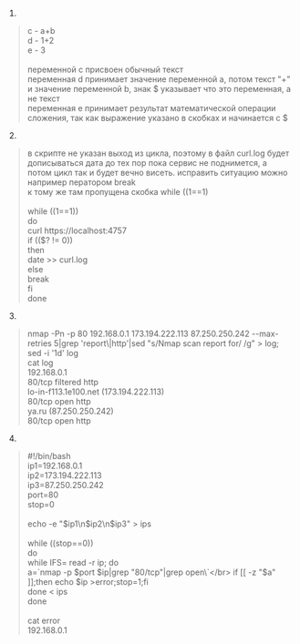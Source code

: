 1.

>c - a+b</br>
>d - 1+2</br>
>e - 3</br>
></br>
>переменной c присвоен обычный текст</br>
>переменная d принимает значение переменной a, потом текст "+" и значение переменной b, знак $ указывает что это переменная, а не текст</br>
>переменная e принимает результат математической операции сложения, так как выражение указано в скобках и начинается с $</br>

 
2.

>в скрипте не указан выход из цикла, поэтому в файл curl.log будет дописываться дата до тех пор пока сервис не поднимется, а потом цикл так и будет вечно висеть. исправить ситуацию можно например ператором break</br>
>к тому же там пропущена скобка while ((1==1)</br>
></br>
>while ((1==1))</br>
>do</br>
>	curl https://localhost:4757</br>
>	if (($? != 0))</br>
>	then</br>
>		date >> curl.log</br>
>		else</br>
>		break</br>
>	fi</br>
>done</br>


3.

>nmap -Pn -p 80 192.168.0.1 173.194.222.113 87.250.250.242 --max-retries 5|grep  'report\\|http'|sed "s/Nmap scan report for/ /g" > log; sed -i '1d' log</br>
>cat log</br>
>  192.168.0.1</br>
>80/tcp filtered http</br>
>  lo-in-f113.1e100.net (173.194.222.113)</br>
>80/tcp open  http</br>
>  ya.ru (87.250.250.242)</br>
>80/tcp open  http</br>


4.


>#!/bin/bash</br>
>ip1=192.168.0.1</br>
>ip2=173.194.222.113</br>
>ip3=87.250.250.242</br>
>port=80</br>
>stop=0</br>
></br>
>echo -e "$ip1\n$ip2\n$ip3" > ips</br>
></br>
>while ((stop==0))</br>
>do</br>
>        while IFS= read -r ip; do</br>
>        a=\`nmap -p $port $ip|grep "80/tcp"|grep open\`</br>
>        if [[ -z "$a" ]];then echo $ip >error;stop=1;fi</br>
>        done < ips</br>
>done</br>
></br>
> cat error</br>
>192.168.0.1</br>

